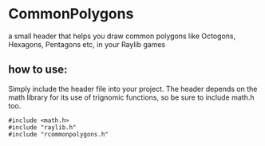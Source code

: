 # CommonPolygons
a small header that helps you draw common polygons like Octogons, Hexagons, Pentagons etc, in your Raylib games

## how to use:
Simply include the header file into your project. The header depends on the math library for its use of trignomic functions, so be sure to include math.h too.

```
#include <math.h>
#include "raylib.h"
#include "rcommonpolygons.h"
```
